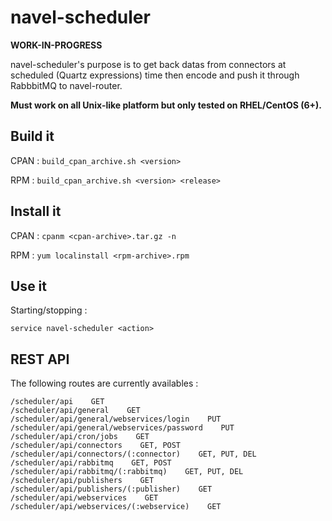 navel-scheduler
===============

**WORK-IN-PROGRESS**

navel-scheduler's purpose is to get back datas from connectors at scheduled (Quartz expressions) time then encode and push it through RabbbitMQ to navel-router.

**Must work on all Unix-like platform but only tested on RHEL/CentOS (6+).**

Build it
--------

CPAN : `build_cpan_archive.sh <version>`

RPM : `build_cpan_archive.sh <version> <release>`

Install it
----------

CPAN : `cpanm <cpan-archive>.tar.gz -n`

RPM : `yum localinstall <rpm-archive>.rpm`

Use it
------

Starting/stopping :

`service navel-scheduler <action>`

REST API
--------

The following routes are currently availables :

```
/scheduler/api    GET
/scheduler/api/general    GET
/scheduler/api/general/webservices/login    PUT
/scheduler/api/general/webservices/password    PUT
/scheduler/api/cron/jobs    GET
/scheduler/api/connectors    GET, POST
/scheduler/api/connectors/(:connector)    GET, PUT, DEL
/scheduler/api/rabbitmq    GET, POST
/scheduler/api/rabbitmq/(:rabbitmq)    GET, PUT, DEL
/scheduler/api/publishers    GET
/scheduler/api/publishers/(:publisher)    GET
/scheduler/api/webservices    GET
/scheduler/api/webservices/(:webservice)    GET
```